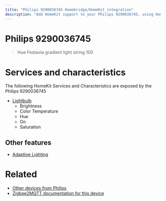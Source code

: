 ```yaml
---
title: "Philips 9290036745 Homebridge/HomeKit integration"
description: "Add HomeKit support to your Philips 9290036745, using Homebridge, Zigbee2MQTT and homebridge-z2m."
---
```

<!---
This file has been GENERATED using src/docgen/docgen.ts
DO NOT EDIT THIS FILE MANUALLY!
-->
# Philips 9290036745
> Hue Festavia gradient light string 100


# Services and characteristics
The following HomeKit Services and Characteristics are exposed by
the Philips 9290036745

* [Lightbulb](../../light.md)
  * Brightness
  * Color Temperature
  * Hue
  * On
  * Saturation

## Other features
* [Adaptive Lighting](../../light.md)

# Related
* [Other devices from Philips](../index.md#philips)
* [Zigbee2MQTT documentation for this device](https://www.zigbee2mqtt.io/devices/9290036745.html)